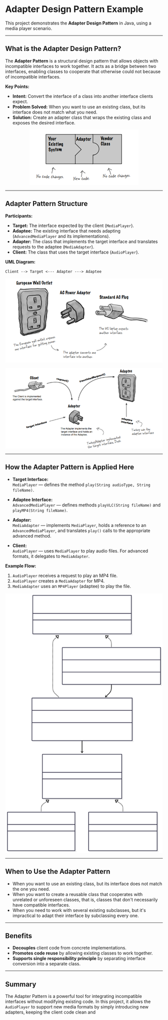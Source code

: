 # Adapter Design Pattern Example

This project demonstrates the **Adapter Design Pattern** in Java, using a media player scenario.

---

## What is the Adapter Design Pattern?

The **Adapter Pattern** is a structural design pattern that allows objects with incompatible interfaces to work together. It acts as a bridge between two interfaces, enabling classes to cooperate that otherwise could not because of incompatible interfaces.

**Key Points:**
- **Intent:** Convert the interface of a class into another interface clients expect.
- **Problem Solved:** When you want to use an existing class, but its interface does not match what you need.
- **Solution:** Create an adapter class that wraps the existing class and exposes the desired interface.

<p align="center">
  <img src="./static/Screenshot from 2025-09-14 14-19-06.png" alt="System Archeticture" />
</p>


---

## Adapter Pattern Structure

**Participants:**
- **Target:** The interface expected by the client (`MediaPlayer`).
- **Adaptee:** The existing interface that needs adapting (`AdvancedMediaPlayer` and its implementations).
- **Adapter:** The class that implements the target interface and translates requests to the adaptee (`MediaAdapter`).
- **Client:** The class that uses the target interface (`AudioPlayer`).

**UML Diagram:**

```
Client --> Target <--- Adapter ---> Adaptee
```

<p align="center">
  <img src="./static/Screenshot from 2025-09-14 14-18-50.png" alt="System Archeticture" />
</p>

<p align="center">
  <img src="./static/Screenshot from 2025-09-14 14-19-22.png" alt="System Archeticture" />
</p>


---

## How the Adapter Pattern is Applied Here

- **Target Interface:**  
  `MediaPlayer` — defines the method `play(String audioType, String fileName)`.

- **Adaptee Interface:**  
  `AdvancedMediaPlayer` — defines methods `playVLC(String fileName)` and `playMP4(String fileName)`.

- **Adapter:**  
  `MediaAdapter` — implements `MediaPlayer`, holds a reference to an `AdvancedMediaPlayer`, and translates `play()` calls to the appropriate advanced method.

- **Client:**  
  `AudioPlayer` — uses `MediaPlayer` to play audio files. For advanced formats, it delegates to `MediaAdapter`.

**Example Flow:**
1. `AudioPlayer` receives a request to play an MP4 file.
2. `AudioPlayer` creates a `MediaAdapter` for MP4.
3. `MediaAdapter` uses an `MP4Player` (adaptee) to play the file.


<p align="center">
  <img src="./static/Mermaid.svg" alt="System Archeticture" />
</p>


---

## When to Use the Adapter Pattern

- When you want to use an existing class, but its interface does not match the one you need.
- When you want to create a reusable class that cooperates with unrelated or unforeseen classes, that is, classes that don't necessarily have compatible interfaces.
- When you need to work with several existing subclasses, but it's impractical to adapt their interface by subclassing every one.

---

## Benefits

- **Decouples** client code from concrete implementations.
- **Promotes code reuse** by allowing existing classes to work together.
- **Supports single responsibility principle** by separating interface conversion into a separate class.

---

## Summary

The Adapter Pattern is a powerful tool for integrating incompatible interfaces without modifying existing code. In this project, it allows the `AudioPlayer` to support new media formats by simply introducing new adapters, keeping the client code clean and
